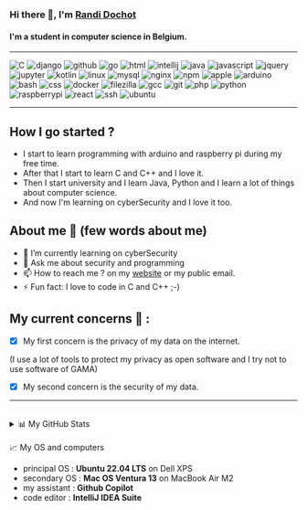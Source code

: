 ### Hi there 👋, I'm [Randi Dochot](https://mycv.dochot.be)
#### I'm a student in computer science in Belgium.

---
<img src="https://github.com/devicons/devicon/blob/master/icons/c/c-original.svg" alt="C">
<img src="https://github.com/devicons/devicon/blob/master/icons/django/django-plain.svg" alt="django">
<img src="https://github.com/devicons/devicon/blob/master/icons/github/github-original.svg" alt="github">
<img src="https://github.com/devicons/devicon/blob/master/icons/go/go-original.svg" alt="go">
<img src="https://github.com/devicons/devicon/blob/master/icons/html5/html5-original.svg" alt="html">
<img src="https://github.com/devicons/devicon/blob/master/icons/intellij/intellij-original.svg" alt="intellij">
<img src="https://github.com/devicons/devicon/blob/master/icons/java/java-original.svg" alt="java">
<img src="https://github.com/devicons/devicon/blob/master/icons/javascript/javascript-original.svg" alt="javascript">
<img src="https://github.com/devicons/devicon/blob/master/icons/jquery/jquery-original.svg" alt="jquery">
<img src="https://github.com/devicons/devicon/blob/master/icons/jupyter/jupyter-original.svg" alt="jupyter">
<img src="https://github.com/devicons/devicon/blob/master/icons/kotlin/kotlin-original.svg" alt="kotlin">
<img src="https://github.com/devicons/devicon/blob/master/icons/linux/linux-original.svg" alt="linux">
<img src="https://github.com/devicons/devicon/blob/master/icons/mysql/mysql-original.svg" alt="mysql">
<img src="https://github.com/devicons/devicon/blob/master/icons/nginx/nginx-original.svg" alt="nginx">
<img src="https://github.com/devicons/devicon/blob/master/icons/npm/npm-original-wordmark.svg" alt="npm">
<img src="https://github.com/devicons/devicon/blob/master/icons/apple/apple-original.svg" alt="apple">
<img src="https://github.com/devicons/devicon/blob/master/icons/arduino/arduino-original.svg" alt="arduino">
<img src="https://github.com/devicons/devicon/blob/master/icons/bash/bash-original.svg" alt="bash">
<img src="https://github.com/devicons/devicon/blob/master/icons/css3/css3-original.svg" alt="css">
<img src="https://github.com/devicons/devicon/blob/master/icons/docker/docker-original.svg" alt="docker">
<img src="https://github.com/devicons/devicon/blob/master/icons/filezilla/filezilla-plain.svg" alt="filezilla">
<img src="https://github.com/devicons/devicon/blob/master/icons/gcc/gcc-original.svg" alt="gcc">
<img src="https://github.com/devicons/devicon/blob/master/icons/git/git-original.svg" alt="git">
<img src="https://github.com/devicons/devicon/blob/master/icons/php/php-original.svg" alt="php">
<img src="https://github.com/devicons/devicon/blob/master/icons/python/python-original.svg" alt="python">
<img src="https://github.com/devicons/devicon/blob/master/icons/raspberrypi/raspberrypi-original.svg" alt="raspberrypi">
<img src="https://github.com/devicons/devicon/blob/master/icons/react/react-original.svg" alt="react">
<img src="https://github.com/devicons/devicon/blob/master/icons/ssh/ssh-original.svg" alt="ssh">
<img src="https://github.com/devicons/devicon/blob/master/icons/ubuntu/ubuntu-plain.svg" alt="ubuntu">

---

## How I go started ?
- I start to learn programming with arduino and raspberry pi during my free time.
- After that I start to learn C and C++ and I love it.
- Then I start university and I learn Java, Python and I learn a lot of things about computer science.
- And now I'm learning on cyberSecurity and I love it too.


## About me 🤔 (few words about me)
- 🌱 I’m currently learning on cyberSecurity
- 💬 Ask me about security and programming
- 📫 How to reach me ? on my [website](https://dochot.be) or my public email.
- ⚡ Fun fact: I love to code in C and C++ ;-) 


## My current concerns 🤔 :

- [x] My first concern is the privacy of my data on the internet.

(I use a lot of tools to protect my privacy as open software and I try not to use software of GAMA)

- [x] My second concern is the security of my data.

---
<br>


<details>
  <summary>📊 My GitHub Stats</summary>
  <img align="left" alt="Randi Dochot's Github Stats" src="https://github-readme-stats.vercel.app/api?username=Randi-dcht&show_icons=true&hide_border=true" />
</details>

<br>
<summary>📈 My OS and computers</summary>
  <ul>
     <li>principal OS : <strong>Ubuntu 22.04 LTS</strong> on Dell XPS</li>
     <li>secondary OS : <strong>Mac OS Ventura 13</strong> on MacBook Air M2</li>
     <li>my assistant : <strong>Github Copilot</strong></li>
     <li>code editor : <strong>IntelliJ IDEA Suite</strong></li>
  </ul>
